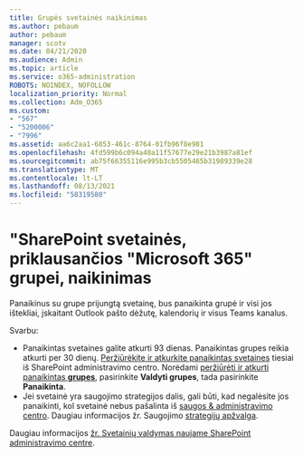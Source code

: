 ```yaml
---
title: Grupės svetainės naikinimas
ms.author: pebaum
author: pebaum
manager: scotv
ms.date: 04/21/2020
ms.audience: Admin
ms.topic: article
ms.service: o365-administration
ROBOTS: NOINDEX, NOFOLLOW
localization_priority: Normal
ms.collection: Adm_O365
ms.custom:
- "567"
- "5200006"
- "7996"
ms.assetid: aa6c2aa1-6853-461c-8764-01fb96f8e981
ms.openlocfilehash: 4fd599b6c094a40a11f57677e29e21b3987a81ef
ms.sourcegitcommit: ab75f66355116e995b3cb5505465b31989339e28
ms.translationtype: MT
ms.contentlocale: lt-LT
ms.lasthandoff: 08/13/2021
ms.locfileid: "58319580"
---
```

# <a name="delete-a-sharepoint-site-that-belongs-to-a-microsoft-365-group"></a>"SharePoint svetainės, priklausančios "Microsoft 365" grupei, naikinimas

Panaikinus su grupe prijungtą svetainę, bus panaikinta grupė ir visi jos ištekliai, įskaitant Outlook pašto dėžutę, kalendorių ir visus Teams kanalus.
  
Svarbu:

- Panaikintas svetaines galite atkurti 93 dienas. Panaikintas grupes reikia atkurti per 30 dienų. [Peržiūrėkite ir atkurkite panaikintas svetaines](https://admin.microsoft.com/sharepoint?page=recyclebin&modern=true) tiesiai iš SharePoint administravimo centro. Norėdami [peržiūrėti ir atkurti panaikintas **grupes**](https://admin.microsoft.com/Adminportal/Home?source=applauncher#/deletedgroups), pasirinkite **Valdyti grupes**, tada pasirinkite **Panaikinta**.
- Jei svetainė yra saugojimo strategijos dalis, gali būti, kad negalėsite jos panaikinti, kol svetainė nebus pašalinta iš [saugos & administravimo centro](https://protection.office.com/?rfr=AdminCenter#/retention). Daugiau informacijos žr. Saugojimo [strategijų apžvalga](https://docs.microsoft.com/microsoft-365/compliance/retention-policies).
  
Daugiau informacijos [žr. Svetainių valdymas naujame SharePoint administravimo centre](https://docs.microsoft.com/sharepoint/manage-sites-in-new-admin-center).
